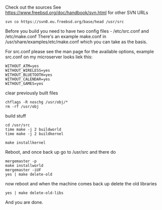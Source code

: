 Check out the sources
See https://www.freebsd.org/doc/handbook/svn.html for other SVN URLs

```
svn co https://svn0.eu.freebsd.org/base/head /usr/src
```

Before you build you need to have two config files - /etc/src.conf and /etc/make.conf
There's an example make.conf in /usr/share/examples/etc/make.conf which you can take as the basis.

For src.conf please see the man page for the available options, example src.conf on my microserver looks liek this:
```
WITHOUT_ATM=yes
WITHOUT_WIRELESS=yes
WITHOUT_BLUETOOTH=yes
WITHOUT_CALENDAR=yes
WITHOUT_GAMES=yes
```

clear previously built files
```
chflags -R noschg /usr/obj/*
rm -rf /usr/obj
```
build stuff

```
cd /usr/src
time make -j 2 buildworld
time make -j 2 buildkernel
```

```
make installkernel
```
Reboot, and once back up go to /usr/src and there do

```
mergemaster -p 
make installworld
mergemaster -iUF
yes | make delete-old
```

now reboot and when the machine comes back up delete the old libraries
```
yes | make delete-old-libs
```

And you are done.
